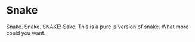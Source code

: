 Snake
=====
Snake. Snake. SNAKE! Sake.
This is a pure js version of snake. What more could you want.